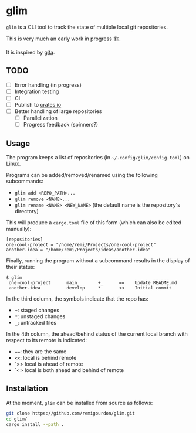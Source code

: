 # glim

`glim` is a CLI tool to track the state of multiple local git repositories.

This is very much an early work in progress 🏗️.

It is inspired by [gita](https://github.com/nosarthur/gita.git).

## TODO

+ [ ] Error handling (in progress)
+ [ ] Integration testing
+ [ ] CI
+ [ ] Publish to [crates.io](https://crates.io/)
+ [ ] Better handling of large repositories
    + [ ] Parallelization
    + [ ] Progress feedback (spinners?)

## Usage

The program keeps a list of repositories (in `~/.config/glim/config.toml`) on Linux.

Programs can be added/removed/renamed using the following subcommands:

+ `glim add <REPO_PATH>...`
+ `glim remove <NAME>...`
+ `glim rename <NAME> <NEW_NAME>` (the default name is the repository's directory)

This will produce a `cargo.toml` file of this form (which can also be edited manually):

```text
[repositories]
one-cool-project = "/home/remi/Projects/one-cool-project"
another-idea = "/home/remi/Projects/ideas/another-idea"
```

Finally, running the program without a subcommand results in the display of their status:

```text
$ glim
 one-cool-project      main        +_      ==    Update README.md
 another-idea          develop     *       <<    Initial commit
```

In the third column, the symbols indicate that the repo has:

+ `+`: staged changes
+ `*`: unstaged changes
+ `_`: untracked files

In the 4th column, the ahead/behind status of the current local branch with respect to its remote is indicated:

+ `==`: they are the same
+ `<<`: local is behind remote
+ `>> local is ahead of remote
+ `<> local is both ahead and behind of remote

## Installation

At the moment, `glim` can be installed from source as follows:

```sh
git clone https://github.com/remigourdon/glim.git
cd glim/
cargo install --path .
```
